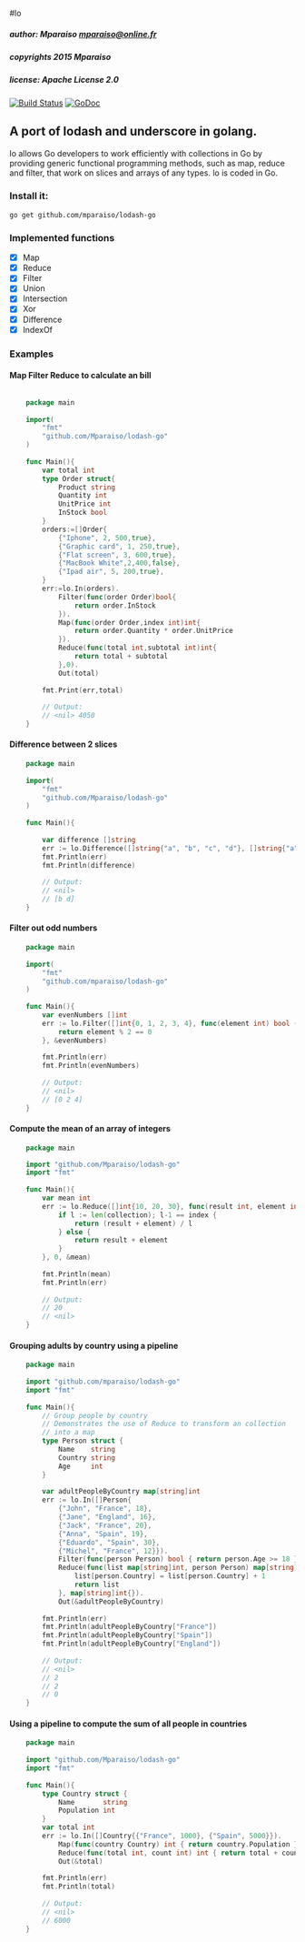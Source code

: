 #lo

##### author: Mparaiso <mparaiso@online.fr>

##### copyrights 2015 Mparaiso

##### license: Apache License 2.0

[![Build Status](https://travis-ci.org/Mparaiso/lodash-go.svg?branch=master)](https://travis-ci.org/Mparaiso/lodash-go)
[![GoDoc](https://godoc.org/github.com/Mparaiso/lodash-go?status.svg)](https://godoc.org/github.com/Mparaiso/lodash-go)
## A port of lodash and underscore in golang.

lo allows Go developers to work efficiently with collections in Go 
by providing generic functional programming methods,
such as map, reduce and filter, that work on slices and arrays of any types. 
lo is coded in Go.


### Install it:

	go get github.com/mparaiso/lodash-go


### Implemented functions 

- [x] Map
- [x] Reduce
- [x] Filter
- [x] Union
- [x] Intersection
- [x] Xor
- [x] Difference
- [x] IndexOf
	
### Examples

#### Map Filter Reduce to calculate an bill

```go

	package main
	
	import(
		"fmt"
		"github.com/Mparaiso/lodash-go"
	)
	
	func Main(){
		var total int
		type Order struct{
			Product string
			Quantity int
			UnitPrice int
			InStock bool
		}
		orders:=[]Order{
			{"Iphone", 2, 500,true}, 
			{"Graphic card", 1, 250,true}, 
			{"Flat screen", 3, 600,true},
			{"MacBook White",2,400,false},
			{"Ipad air", 5, 200,true},
		}
		err:=lo.In(orders).
			Filter(func(order Order)bool{
				return order.InStock
			}).
			Map(func(order Order,index int)int{
				return order.Quantity * order.UnitPrice
			}).
			Reduce(func(total int,subtotal int)int{
				return total + subtotal
			},0).
			Out(total)
			
		fmt.Print(err,total)
		
		// Output:
		// <nil> 4050
	}
```

#### Difference between 2 slices
	
```go
	package main
	
	import(
		"fmt"
		"github.com/Mparaiso/lodash-go"
	)
	
	func Main(){
	
		var difference []string
		err := lo.Difference([]string{"a", "b", "c", "d"}, []string{"a", "c", "x"}, &difference)
		fmt.Println(err)
		fmt.Println(difference)
		
		// Output:
		// <nil>
		// [b d]
	}
```	
#### Filter out odd numbers

```go
	package main
	
	import(
		"fmt"
		"github.com/mparaiso/lodash-go"
	)
	
	func Main(){
		var evenNumbers []int
		err := lo.Filter([]int{0, 1, 2, 3, 4}, func(element int) bool {
			return element % 2 == 0
		}, &evenNumbers)
		
		fmt.Println(err)
		fmt.Println(evenNumbers)
		
		// Output:
		// <nil>
		// [0 2 4]
	}

```
#### Compute the mean of an array of integers
	
```go
	package main

	import "github.com/Mparaiso/lodash-go"
	import "fmt"
		
	func Main(){
		var mean int
		err := lo.Reduce([]int{10, 20, 30}, func(result int, element int, index int, collection []int) int {
			if l := len(collection); l-1 == index {
				return (result + element) / l
			} else {
		        return result + element
			}
		}, 0, &mean)
		
		fmt.Println(mean)
		fmt.Println(err)
		
		// Output:
		// 20
		// <nil>
	}
```
		
#### Grouping adults by country using a pipeline

```go
	package main
	
	import "github.com/mparaiso/lodash-go" 
	import "fmt"
	
	func Main(){
		// Group people by country
		// Demonstrates the use of Reduce to transform an collection
		// into a map
		type Person struct {
	   		Name    string
			Country string
			Age     int
	   	}
				
	    var adultPeopleByCountry map[string]int
		err := lo.In([]Person{
			{"John", "France", 18},
			{"Jane", "England", 16},
			{"Jack", "France", 20},
			{"Anna", "Spain", 19},
			{"Eduardo", "Spain", 30},
			{"Michel", "France", 12}}).
			Filter(func(person Person) bool { return person.Age >= 18 }).
			Reduce(func(list map[string]int, person Person) map[string]int {
				list[person.Country] = list[person.Country] + 1
				return list
			}, map[string]int{}).
			Out(&adultPeopleByCountry)
		
		fmt.Println(err)
		fmt.Println(adultPeopleByCountry["France"])
		fmt.Println(adultPeopleByCountry["Spain"])
		fmt.Println(adultPeopleByCountry["England"])
		
		// Output:
		// <nil>
		// 2
		// 2
		// 0
	}
```

#### Using a pipeline to compute the sum of all people in countries

```go
	package main
	
	import "github.com/Mparaiso/lodash-go"
	import "fmt"
	
	func Main(){
		type Country struct {
			Name       string
		    Population int
		}
		var total int
		err := lo.In([]Country{{"France", 1000}, {"Spain", 5000}}).
			Map(func(country Country) int { return country.Population }).
			Reduce(func(total int, count int) int { return total + count }, 0).
			Out(&total)
		
		fmt.Println(err)
		fmt.Println(total)
		
		// Output:
		// <nil>
		// 6000
	}
```
